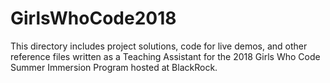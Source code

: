 # GirlsWhoCode2018
This directory includes project solutions, code for live demos, and other reference files written as a Teaching Assistant for the 2018 Girls Who Code Summer Immersion Program hosted at BlackRock. 
